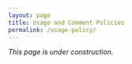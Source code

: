 ```yaml
---
layout: page
title: Usage and Comment Policies
permalink: /usage-policy/
---
```

<link rel="stylesheet" href="https://cdnjs.cloudflare.com/ajax/libs/font-awesome/4.7.0/css/font-awesome.min.css">

*This page is under construction.*
